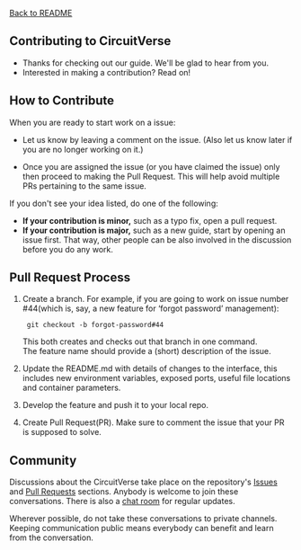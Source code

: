 [Back to README](README.md)

## Contributing to CircuitVerse

- Thanks for checking out our guide. We'll be glad to hear from you.
- Interested in making a contribution? Read on!

## How to Contribute

When you are ready to start work on a issue:

- Let us know by leaving a comment on the issue. (Also let us know later if you are no longer working on it.)

- Once you are assigned the issue (or you have claimed the issue) only then proceed to making the Pull Request. This will help avoid multiple PRs pertaining to the same issue.

If you don't see your idea listed, do one of the following:

* **If your contribution is minor,** such as a typo fix, open a pull request.
* **If your contribution is major,** such as a new guide, start by opening an issue first. That way, other people can be also involved in the discussion before you do any work.

## Pull Request Process

1. Create a branch. For example, if you are going to work on issue number #44(which is, say, a new feature for ‘forgot password’ management):

        git checkout -b forgot-password#44

    This both creates and checks out that branch in one command.  
    The feature name should provide a (short) description of the issue.

2. Update the README.md with details of changes to the interface, this includes new environment variables, exposed ports, useful file locations and container parameters.

3. Develop the feature and push it to your local repo.

4. Create Pull Request(PR). Make sure to comment the issue that your PR is supposed to solve.

## Community

Discussions about the CircuitVerse take place on the repository's [Issues](https://github.com/CircuitVerse/CircuitVerse/issues) and [Pull Requests](https://github.com/CircuitVerse/CircuitVerse/pulls) sections. Anybody is welcome to join these conversations. There is also a [chat room](https://gitter.im/CircuitVerse/community) for regular updates.

Wherever possible, do not take these conversations to private channels. Keeping communication public means everybody can benefit and learn from the conversation.
